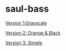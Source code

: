 # saul-bass

[Version 1:Grayscale](https://ciaraffraser.github.io/saul-bass/saul-bass-essay.html)

[Version 2: Orange & Black](https://ciaraffraser.github.io/saul-bass/saul-bass-essay-2.html)

[Version 3: Simple](https://ciaraffraser.github.io/saul-bass/saul-bass-essay-2.html)
